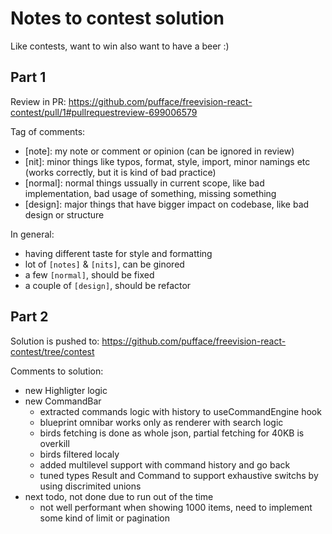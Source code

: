 # Notes to contest solution

Like contests, want to win also want to have a beer :)

## Part 1

Review in PR: https://github.com/pufface/freevision-react-contest/pull/1#pullrequestreview-699006579

Tag of comments:

- [note]: my note or comment or opinion (can be ignored in review)
- [nit]: minor things like typos, format, style, import, minor namings etc (works correctly, but it is kind of bad practice)
- [normal]: normal things ussually in current scope, like bad implementation, bad usage of something, missing something
- [design]: major things that have bigger impact on codebase, like bad design or structure

In general:

- having different taste for style and formatting
- lot of `[notes]` & `[nits]`, can be ginored
- a few `[normal]`, should be fixed
- a couple of `[design]`, should be refactor

## Part 2

Solution is pushed to: https://github.com/pufface/freevision-react-contest/tree/contest

Comments to solution:

- new Highligter logic
- new CommandBar
  - extracted commands logic with history to useCommandEngine hook
  - blueprint omnibar works only as renderer with search logic
  - birds fetching is done as whole json, partial fetching for 40KB is overkill
  - birds filtered localy
  - added multilevel support with command history and go back
  - tuned types Result and Command to support exhaustive switchs by using discrimited unions
- next todo, not done due to run out of the time
  - not well performant when showing 1000 items, need to implement some kind of limit or pagination
